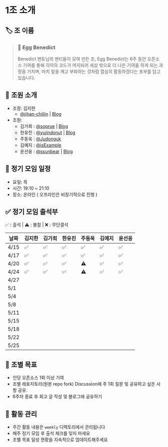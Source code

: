 # 1조 소개

## 🏷️ 조 이름
> ### 🥚 Egg Benedict 
> 
> Benedict 멘토님의 멘티들이 모여 만든 조, Egg Benedict는 6주 동안 오픈소스 기여를 통해 각자의 코드가 머지되어 세상 밖으로 더 나은 기여를 하게 되는 과정을 거치며, 마치 알을 깨고 부화하는 것처럼 열심히 활동하겠다는 포부를 담고 있습니다.

## 👥 조원 소개
- 조장: 김지한
  - [@jihan-chillin](https://github.com/jihan-chillin) | [Blog](https://kojub.tistory.com/)
- 조원:
  - 김가희 : [@soprue](https://github.com/soprue) | [Blog](https://velog.io/@aborrencce/posts)
  - 한유진 : [@yujindonut](https://github.com/yujindonut) | [Blog](https://vanillacreamdonut.tistory.com/)
  - 주동욱 : [@Judonguk](https://github.com/Judonguk)
  - 김예지 : [@isExample](https://github.com/isExample)
  - 윤선웅 : [@ssunbear](https://github.com/ssunbear) | [Blog](https://define-me.tistory.com/)

## 📅 정기 모임 일정
- 요일: 목
- 시간: 19:10 ~ 21:10
- 장소: 온라인 ( 오프라인은 비정기적으로 진행 )

## ✅ 정기 모임 출석부

✅ : 출석 | ⚠️ : 불참 | ❌ : 무단결석 

| 날짜  | 김지한 | 김가희 | 한유진 | 주동욱 | 김예지 | 윤선웅 |
|-------|--------|--------|--------|--------|--------|--------|
| 4/15  |   ✅   |   ✅   |   ✅   |   ✅   |   ✅   |   ✅   |
| 4/17  |   ✅   |   ✅   |   ✅   |   ✅   |   ✅   |   ✅   |
| 4/20  |   ✅   |   ✅   |   ✅   |   ⚠️   |   ✅   |   ✅   |
| 4/24  |   ✅   |   ✅   |   ✅   |   ⚠️   |   ✅   |   ✅   |
| 4/27  |        |        |        |        |        |        |
| 5/1   |        |        |        |        |        |        |
| 5/4   |        |        |        |        |        |        |
| 5/8   |        |        |        |        |        |        |
| 5/11  |        |        |        |        |        |        |
| 5/15  |        |        |        |        |        |        |
| 5/18  |        |        |        |        |        |        |
| 5/22  |        |        |        |        |        |        |
| 5/25  |        |        |        |        |        |        |


## 🎯 조별 목표
  - 인당 오픈소스 1회 이상 기여
  - 조별 레포지토리(원본 repo fork) Discussion에 주 1회 질문 및 공유하고 싶은 사항 공유.
  - 6주차 종료 후 회고 글 작성 및 블로그에 공유하기

## 📝 활동 관리
- 주간 활동 내용은 `weekly` 디렉토리에서 관리됩니다
- 매주 정기 모임 후 출석 체크를 잊지 마세요
- 조별 목표 달성 현황을 지속적으로 업데이트해주세요
